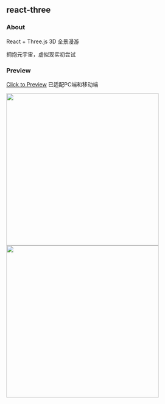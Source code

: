 ## react-three

### About

React + Three.js 3D 全景漫游

拥抱元宇宙，虚拟现实初尝试

### Preview

[Click to Preview](https://www.xiaohaoo.com/panorama) 已适配PC端和移动端

<img width="400" src="docs/IMG_3251.PNG" />
<img width="400" src="docs/IMG_3250.PNG" />
